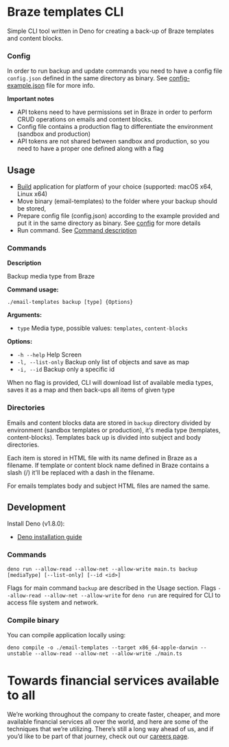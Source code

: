 # Braze templates CLI

Simple CLI tool written in Deno for creating a back-up of Braze templates and content blocks. 

### Config
In order to run backup and update commands you need to have a config file `config.json` defined in the same directory as binary.
See [config-example.json](<https://github.com/AzimoLabs/braze-templates-cli/blob/master/config-example.json>) file for more info.

**Important notes**
- API tokens need to have permissions set in Braze in order to perform CRUD operations on emails and content blocks.
- Config file contains a production flag to differentiate the environment (sandbox and production)
- API tokens are not shared between sandbox and production, so you need to have a proper one defined along with a flag


## Usage

- [Build](#compile-binary) application for platform of your choice (supported: macOS x64, Linux x64)
- Move binary (email-templates) to the folder where your backup should be stored,
- Prepare config file (config.json) according to the example provided and put it in the same directory as binary. See [config](#config) for more details
- Run command. See [Command description](#commands)

### Commands
**Description**

Backup media type from Braze

**Command usage:**
```shell
./email-templates backup [type] {Options}
```
**Arguments:**
- `type`  Media type, possible values: `templates`, `content-blocks`

**Options:**
- `-h --help` Help Screen
- `-l, --list-only` Backup only list of objects and save as map
- `-i, --id` Backup only a specific id 

When no flag is provided, CLI will download list of available media types, saves it as a map and then back-ups all items of given type


### Directories
Emails and content blocks data are stored in `backup` directory divided by environment (sandbox templates or production), it's media type (templates, content-blocks).
Templates back up is divided into subject and body directories.

Each item is stored in HTML file with its name defined in Braze as a filename. If template or content block name defined in Braze contains a slash (/) it'll be replaced with a dash in the filename.

For emails templates body and subject HTML files are named the same.


## Development

Install Deno (v1.8.0):
- [Deno installation guide](<https://deno.land/manual/getting_started/installation>)

### Commands
```shell
deno run --allow-read --allow-net --allow-write main.ts backup [mediaType] [--list-only] [--id <id>]
```
Flags for main command `backup` are described in the Usage section.
Flags `--allow-read --allow-net --allow-write` for `deno run` are required for CLI to access file system and network.

### Compile binary
You can compile application locally using:
```shell
deno compile -o ./email-templates --target x86_64-apple-darwin --unstable --allow-read --allow-net --allow-write ./main.ts
```

# Towards financial services available to all
We’re working throughout the company to create faster, cheaper, and more available financial services all over the world, and here are some of the techniques that we’re utilizing. There’s still a long way ahead of us, and if you’d like to be part of that journey, check out our [careers page](bit.ly/3vajnu6).
